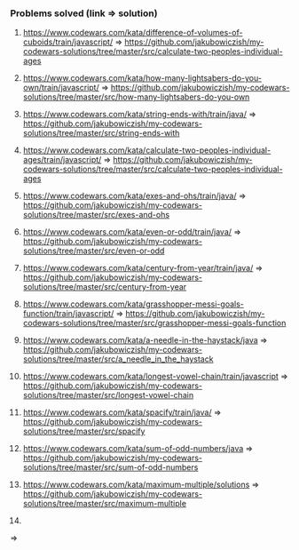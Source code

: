 ### Problems solved (link => solution) 

1. https://www.codewars.com/kata/difference-of-volumes-of-cuboids/train/javascript/ 
=> https://github.com/jakubowiczish/my-codewars-solutions/tree/master/src/calculate-two-peoples-individual-ages

2. https://www.codewars.com/kata/how-many-lightsabers-do-you-own/train/javascript/
=> https://github.com/jakubowiczish/my-codewars-solutions/tree/master/src/how-many-lightsabers-do-you-own

3. https://www.codewars.com/kata/string-ends-with/train/java/
=> https://github.com/jakubowiczish/my-codewars-solutions/tree/master/src/string-ends-with

4. https://www.codewars.com/kata/calculate-two-peoples-individual-ages/train/javascript/
=> https://github.com/jakubowiczish/my-codewars-solutions/tree/master/src/calculate-two-peoples-individual-ages

5. https://www.codewars.com/kata/exes-and-ohs/train/java/
=> https://github.com/jakubowiczish/my-codewars-solutions/tree/master/src/exes-and-ohs

6. https://www.codewars.com/kata/even-or-odd/train/java/
=> https://github.com/jakubowiczish/my-codewars-solutions/tree/master/src/even-or-odd

7. https://www.codewars.com/kata/century-from-year/train/java/
=> https://github.com/jakubowiczish/my-codewars-solutions/tree/master/src/century-from-year

8. https://www.codewars.com/kata/grasshopper-messi-goals-function/train/javascript/
=> https://github.com/jakubowiczish/my-codewars-solutions/tree/master/src/grasshopper-messi-goals-function

9. https://www.codewars.com/kata/a-needle-in-the-haystack/java
=> https://github.com/jakubowiczish/my-codewars-solutions/tree/master/src/a_needle_in_the_haystack

10. https://www.codewars.com/kata/longest-vowel-chain/train/javascript
=> https://github.com/jakubowiczish/my-codewars-solutions/tree/master/src/longest-vowel-chain

11. https://www.codewars.com/kata/spacify/train/java/
=> https://github.com/jakubowiczish/my-codewars-solutions/tree/master/src/spacify

12. https://www.codewars.com/kata/sum-of-odd-numbers/java
=> https://github.com/jakubowiczish/my-codewars-solutions/tree/master/src/sum-of-odd-numbers

13. https://www.codewars.com/kata/maximum-multiple/solutions
=> https://github.com/jakubowiczish/my-codewars-solutions/tree/master/src/maximum-multiple

14.
=> 
